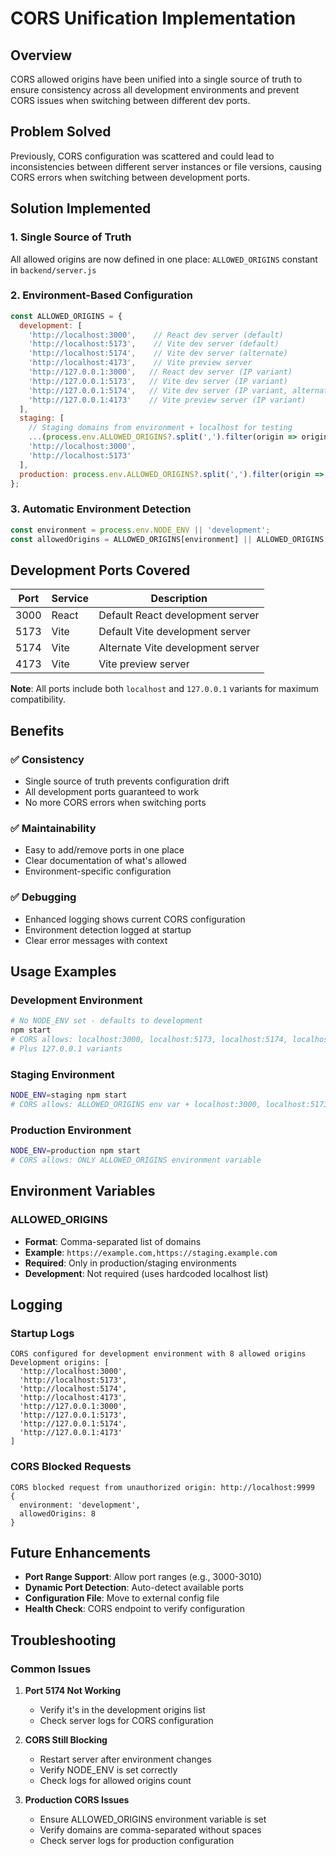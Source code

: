 # CORS Unification Implementation

## Overview
CORS allowed origins have been unified into a single source of truth to ensure consistency across all development environments and prevent CORS issues when switching between different dev ports.

## Problem Solved
Previously, CORS configuration was scattered and could lead to inconsistencies between different server instances or file versions, causing CORS errors when switching between development ports.

## Solution Implemented

### 1. Single Source of Truth
All allowed origins are now defined in one place: `ALLOWED_ORIGINS` constant in `backend/server.js`

### 2. Environment-Based Configuration
```javascript
const ALLOWED_ORIGINS = {
  development: [
    'http://localhost:3000',    // React dev server (default)
    'http://localhost:5173',    // Vite dev server (default)
    'http://localhost:5174',    // Vite dev server (alternate)
    'http://localhost:4173',    // Vite preview server
    'http://127.0.0.1:3000',   // React dev server (IP variant)
    'http://127.0.0.1:5173',   // Vite dev server (IP variant)
    'http://127.0.0.1:5174',   // Vite dev server (IP variant, alternate)
    'http://127.0.0.1:4173'    // Vite preview server (IP variant)
  ],
  staging: [
    // Staging domains from environment + localhost for testing
    ...(process.env.ALLOWED_ORIGINS?.split(',').filter(origin => origin.trim()) || []),
    'http://localhost:3000',
    'http://localhost:5173'
  ],
  production: process.env.ALLOWED_ORIGINS?.split(',').filter(origin => origin.trim()) || []
};
```

### 3. Automatic Environment Detection
```javascript
const environment = process.env.NODE_ENV || 'development';
const allowedOrigins = ALLOWED_ORIGINS[environment] || ALLOWED_ORIGINS.development;
```

## Development Ports Covered

| Port | Service | Description |
|------|---------|-------------|
| 3000 | React | Default React development server |
| 5173 | Vite | Default Vite development server |
| 5174 | Vite | Alternate Vite development server |
| 4173 | Vite | Vite preview server |

**Note**: All ports include both `localhost` and `127.0.0.1` variants for maximum compatibility.

## Benefits

### ✅ **Consistency**
- Single source of truth prevents configuration drift
- All development ports guaranteed to work
- No more CORS errors when switching ports

### ✅ **Maintainability**
- Easy to add/remove ports in one place
- Clear documentation of what's allowed
- Environment-specific configuration

### ✅ **Debugging**
- Enhanced logging shows current CORS configuration
- Environment detection logged at startup
- Clear error messages with context

## Usage Examples

### Development Environment
```bash
# No NODE_ENV set - defaults to development
npm start
# CORS allows: localhost:3000, localhost:5173, localhost:5174, localhost:4173
# Plus 127.0.0.1 variants
```

### Staging Environment
```bash
NODE_ENV=staging npm start
# CORS allows: ALLOWED_ORIGINS env var + localhost:3000, localhost:5173
```

### Production Environment
```bash
NODE_ENV=production npm start
# CORS allows: ONLY ALLOWED_ORIGINS environment variable
```

## Environment Variables

### ALLOWED_ORIGINS
- **Format**: Comma-separated list of domains
- **Example**: `https://example.com,https://staging.example.com`
- **Required**: Only in production/staging environments
- **Development**: Not required (uses hardcoded localhost list)

## Logging

### Startup Logs
```
CORS configured for development environment with 8 allowed origins
Development origins: [
  'http://localhost:3000',
  'http://localhost:5173',
  'http://localhost:5174',
  'http://localhost:4173',
  'http://127.0.0.1:3000',
  'http://127.0.0.1:5173',
  'http://127.0.0.1:5174',
  'http://127.0.0.1:4173'
]
```

### CORS Blocked Requests
```
CORS blocked request from unauthorized origin: http://localhost:9999
{
  environment: 'development',
  allowedOrigins: 8
}
```

## Future Enhancements

- **Port Range Support**: Allow port ranges (e.g., 3000-3010)
- **Dynamic Port Detection**: Auto-detect available ports
- **Configuration File**: Move to external config file
- **Health Check**: CORS endpoint to verify configuration

## Troubleshooting

### Common Issues

1. **Port 5174 Not Working**
   - Verify it's in the development origins list
   - Check server logs for CORS configuration

2. **CORS Still Blocking**
   - Restart server after environment changes
   - Verify NODE_ENV is set correctly
   - Check logs for allowed origins count

3. **Production CORS Issues**
   - Ensure ALLOWED_ORIGINS environment variable is set
   - Verify domains are comma-separated without spaces
   - Check server logs for production configuration
